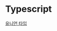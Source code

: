 # Typescript
[유니언 타입](https://github.com/dnrgus1127/TIL/blob/main/TypeScript/%EC%9C%A0%EB%8B%88%EC%96%B8%20%ED%83%80%EC%9E%85.md)
